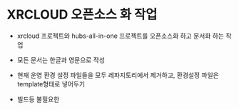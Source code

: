 # XRCLOUD 오픈소스 화 작업
 * xrcloud 프로젝트와 hubs-all-in-one 프로젝트를 오픈소스화 하고 문서화 하는 작업
 * 모든 문서는 한글과 영문으로 작성
 

 * 현재 운영 환경 설정 파일들을 모두 레파지토리에서 제거하고, 환경설정 파일은 template형태로 넣어두기
    

 * 빌드등 불필요한 